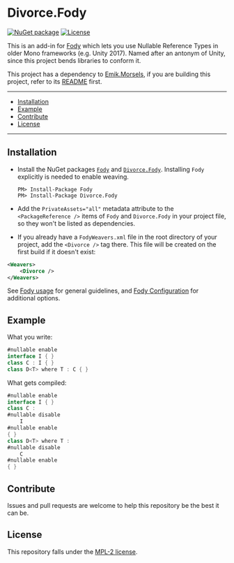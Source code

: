 # Divorce.Fody

[![NuGet package](https://img.shields.io/nuget/v/Divorce.Fody.svg?logo=NuGet)](https://www.nuget.org/packages/Divorce.Fody)
[![License](https://img.shields.io/github/license/Emik03/Divorce.Fody.svg?style=flat)](https://github.com/Emik03/Divorce.Fody/blob/main/LICENSE.md)

This is an add-in for [Fody](https://github.com/Fody/Fody) which lets you use Nullable Reference Types in older Mono frameworks (e.g. Unity 2017). Named after an antonym of Unity, since this project bends libraries to conform it.

This project has a dependency to [Emik.Morsels](https://github.com/Emik03/Emik.Morsels), if you are building this project, refer to its [README](https://github.com/Emik03/Emik.Morsels/blob/main/README.md) first.

---

- [Installation](#installation)
- [Example](#example)
- [Contribute](#contribute)
- [License](#license)

---

## Installation

- Install the NuGet packages [`Fody`](https://www.nuget.org/packages/Fody) and [`Divorce.Fody`](https://www.nuget.org/packages/Divorce.Fody). Installing `Fody` explicitly is needed to enable weaving.

  ```
  PM> Install-Package Fody
  PM> Install-Package Divorce.Fody
  ```

- Add the `PrivateAssets="all"` metadata attribute to the `<PackageReference />` items of `Fody` and `Divorce.Fody` in your project file, so they won't be listed as dependencies.

- If you already have a `FodyWeavers.xml` file in the root directory of your project, add the `<Divorce />` tag there. This file will be created on the first build if it doesn't exist:

```xml
<Weavers>
    <Divorce />
</Weavers>
```

See [Fody usage](https://github.com/Fody/Home/blob/master/pages/usage.md) for general guidelines, and [Fody Configuration](https://github.com/Fody/Home/blob/master/pages/configuration.md) for additional options.

## Example

What you write:

```csharp
#nullable enable
interface I { }
class C : I { }
class D<T> where T : C { }
```

What gets compiled:

```csharp
#nullable enable
interface I { }
class C : 
#nullable disable
    I
#nullable enable
{ }
class D<T> where T :
#nullable disable
    C
#nullable enable
{ }
```

## Contribute

Issues and pull requests are welcome to help this repository be the best it can be.

## License

This repository falls under the [MPL-2 license](https://www.mozilla.org/en-US/MPL/2.0/).

